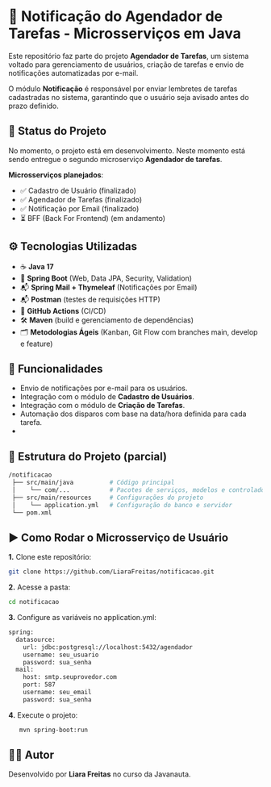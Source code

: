 
# 📩 Notificação do Agendador de Tarefas - Microsserviços em Java

Este repositório faz parte do projeto **Agendador de Tarefas**, um sistema voltado para gerenciamento de usuários, criação de tarefas e envio de notificações automatizadas por e-mail.  

O módulo **Notificação** é responsável por enviar lembretes de tarefas cadastradas no sistema, garantindo que o usuário seja avisado antes do prazo definido.


## 📌 Status do Projeto

No momento, o projeto está em desenvolvimento.
Neste momento está sendo entregue o segundo microserviço **Agendador de tarefas**.

**Microsserviços planejados**:

- ✅ Cadastro de Usuário (finalizado)
- ✅ Agendador de Tarefas (finalizado)
- ✅ Notificação por Email (finalizado)
- ⏳ BFF (Back For Frontend) (em andamento)


## ⚙️ Tecnologias Utilizadas

- ☕ **Java 17**
- 🌱 **Spring Boot** (Web, Data JPA, Security, Validation)
- 📬 **Spring Mail + Thymeleaf** (Notificações por Email)
- 📬 **Postman** (testes de requisições HTTP)
- 🔄 **GitHub Actions** (CI/CD)
- 🛠️ **Maven** (build e gerenciamento de dependências)
- 🗂️ **Metodologias Ágeis** (Kanban, Git Flow com branches main, develop e feature)


## 🚀 Funcionalidades 

- Envio de notificações por e-mail para os usuários.
- Integração com o módulo de **Cadastro de Usuários**.
- Integração com o módulo de **Criação de Tarefas**.
- Automação dos disparos com base na data/hora definida para cada tarefa.
- 

 ## 📂 Estrutura do Projeto (parcial)

```bash
/notificacao
 ├── src/main/java          # Código principal
 │    └── com/...           # Pacotes de serviços, modelos e controladores
 ├── src/main/resources     # Configurações do projeto
 │    └── application.yml   # Configuração do banco e servidor
 └── pom.xml       
```

## ▶️ Como Rodar o Microsserviço de Usuário

**1.** Clone este repositório:
```bash
git clone https://github.com/LiaraFreitas/notificacao.git
```

**2.** Acesse a pasta:
```bash
cd notificacao

```
**3.** Configure as variáveis no application.yml:

```bash
spring:
  datasource:
    url: jdbc:postgresql://localhost:5432/agendador
    username: seu_usuario
    password: sua_senha
  mail:
    host: smtp.seuprovedor.com
    port: 587
    username: seu_email
    password: sua_senha

```

**4.** Execute o projeto:

```bash
   mvn spring-boot:run

```

## 👨‍💻 Autor

Desenvolvido por **Liara Freitas** no curso da Javanauta.
